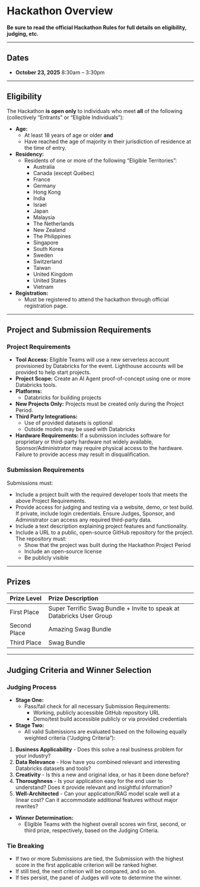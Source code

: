 # Hackathon Overview

**Be sure to read the official Hackathon Rules for full details on eligibility, judging, etc.**

---

## Dates

- **October 23, 2025**
8:30am – 3:30pm

---

## Eligibility

The Hackathon **is open only** to individuals who meet **all** of the following (collectively “Entrants” or “Eligible Individuals”):

- **Age:**
    - At least 18 years of age or older **and**
    - Have reached the age of majority in their jurisdiction of residence at the time of entry.
- **Residency:**
    - Residents of one or more of the following “Eligible Territories”:
        - Australia
        - Canada (except Québec)
        - France
        - Germany
        - Hong Kong
        - India
        - Israel
        - Japan
        - Malaysia
        - The Netherlands
        - New Zealand
        - The Philippines
        - Singapore
        - South Korea
        - Sweden
        - Switzerland
        - Taiwan
        - United Kingdom
        - United States
        - Vietnam
- **Registration:**
    - Must be registered to attend the hackathon through official registration page.

---

## Project and Submission Requirements

### Project Requirements

- **Tool Access:**
Eligible Teams will use a new serverless account provisioned by Databricks for the event. Lighthouse accounts will be provided to help start projects.
- **Project Scope:**
Create an AI Agent proof-of-concept using one or more Databricks tools.
- **Platforms:**
    - Databricks for building projects
- **New Projects Only:**
Projects must be created only during the Project Period.
- **Third Party Integrations:**
    - Use of provided datasets is optional
    - Outside models may be used with Databricks
- **Hardware Requirements:**
If a submission includes software for proprietary or third-party hardware not widely available, Sponsor/Administrator may require physical access to the hardware. Failure to provide access may result in disqualification.


### Submission Requirements

Submissions must:

- Include a project built with the required developer tools that meets the above Project Requirements.
- Provide access for judging and testing via a website, demo, or test build. If private, include login credentials. Ensure Judges, Sponsor, and Administrator can access any required third-party data.
- Include a text description explaining project features and functionality.
- Include a URL to a public, open-source GitHub repository for the project. The repository must:
    - Show that the project was built during the Hackathon Project Period
    - Include an open-source license
    - Be publicly visible

---

## Prizes

| Prize Level | Prize Description |
| :-- | :-- |
| First Place | Super Terrific Swag Bundle + Invite to speak at Databricks User Group
| Second Place | Amazing Swag Bundle
| Third Place | Swag Bundle


---

## Judging Criteria and Winner Selection

### Judging Process

- **Stage One:**
    - Pass/fail check for all necessary Submission Requirements:
        - Working, publicly accessible GitHub repository URL
        - Demo/test build accessible publicly or via provided credentials
- **Stage Two:**
    - All valid Submissions are evaluated based on the following equally weighted criteria (“Judging Criteria”):

1. **Business Applicability**
            - Does this solve a real business problem for your industry?
2. **Data Relevance**
            - How have you combined relevant and interesting Databricks datasets and tools?
3. **Creativity**
            - Is this a new and original idea, or has it been done before?
4. **Thoroughness**
            - Is your application easy for the end user to understand? Does it provide relevant and insightful information?
5. **Well-Architected**
            - Can your application/RAG model scale well at a linear cost? Can it accommodate additional features without major rewrites?
- **Winner Determination:**
    - Eligible Teams with the highest overall scores win first, second, or third prize, respectively, based on the Judging Criteria.


### Tie Breaking

- If two or more Submissions are tied, the Submission with the highest score in the first applicable criterion will be ranked higher.
- If still tied, the next criterion will be compared, and so on.
- If ties persist, the panel of Judges will vote to determine the winner.


